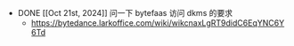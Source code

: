 - DONE [[Oct 21st, 2024]] 问一下 bytefaas 访问 dkms 的要求
	- https://bytedance.larkoffice.com/wiki/wikcnaxLgRT9didC6EqYNC6Y6Td